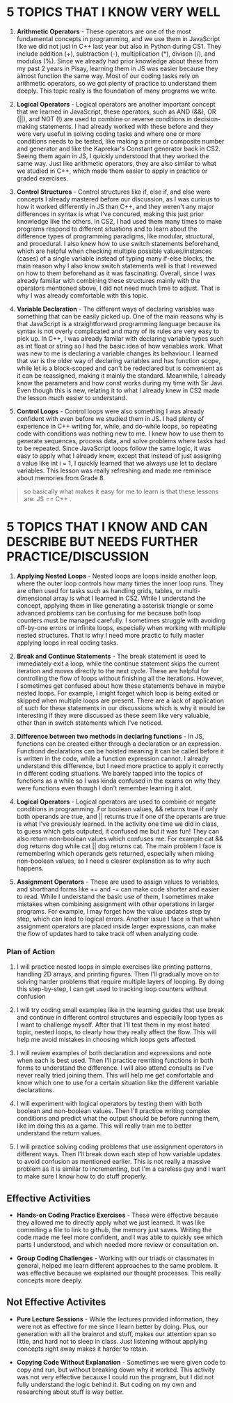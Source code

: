 # 5 TOPICS THAT I KNOW VERY WELL

1. **Arithmetic Operators** - These operators are one of the most fundamental concepts in programming, and we use them in JavaScript like we did not just in C++ last year but also in Python during CS1. They include addition (+), subtraction (-), multiplication (*), divison (/), and modulus (%). Since we  already had prior knowledge about these from my past 2 years in Pisay, learning them in JS was easier because they almost function the same way. Most of our coding tasks rely on arithmetic operators, so we got plenty of practice to understand them deeply. This topic really is the foundation of many programs we write.

2. **Logical Operators** - Logical operators are another important concept that we learned in JavaScript, these operators, such as AND (&&), OR (||), and NOT (!) are used to combine or reverse conditions in decision-making statements. I had already worked with these before and they were very useful in solving coding tasks and where one or more conditions needs to be tested, like making a prime or composite number and generator and like the Kaprekar's Constant generator back in CS2. Seeing them again in JS, I quickly understood that they worked the same way. Just like arithmetic operators, they are also similar to what we studied in C++, which made them easier to apply in practice or graded exercises. 

3. **Control Structures** - Control structures like if, else if, and else were concepts I already mastered before our discussion, as I was curious to how it worked differently in JS than C++, and they weren't any major differences in syntax is what I've concured, making this just prior knowledge like the others. In CS2, I had used them many times to make programs respond to different situations and to learn about the difference types of programming paradigms, like modular, structural, and procedural. I also knew how to use switch statements beforehand, which are helpful when checking multiple possible values/instances (cases) of a single variable instead of typing many if-else blocks, the main reason why I also know switch statements well is that I reviewed on how to them beforehand as it was fascinating. Overall, since I was already familiar with combining these structures mainly with the operators mentioned above, I did not need much time to adjust. That is why I was already comfortable with this topic. 

4. **Variable Declaration** - The different ways of declaring variables was something that can be easily picked up. One of the main reasons why is that JavaScript is a straightforward programming language because its syntax is not overly complicated and many of its rules are very easy to pick up. In C++, I was already familar with declaring variable types such as int float or string so I had the basic idea of how variables work. What was new to me is declaring a variable changes its behaviour. I learned that var is the older way of declaring variables and has function scope, while let is a block-scoped and can't be redeclared but is convenient as it can be reassigned, making it mainly the standard. Meanwhile, I already know the parameters and how const works during my time with Sir Javi. Even though this is new, relating it to what I already knew in CS2 made the lesson much easier to understand. 

5. **Control Loops** - Control loops were also something I was already confident with even before we studied them in JS. I had plenty of experience in C++ writing for, while, and do-while loops, so repeating code with conditions was nothing new to me. I knew how to use them to generate sequences, process data, and solve problems where tasks had to be repeated. Since JavaScript loops follow the same logic, it was easy to apply what I already knew, except that instead of just assigning a value like int i = 1, I quickly learned that we always use let to declare variables. This lesson was really refreshing and made me reminisce about memories from Grade 8. 

> so basically what makes it easy for me to learn is that these lessons are: JS == C++ .

# 5 TOPICS THAT I KNOW AND CAN DESCRIBE BUT NEEDS FURTHER PRACTICE/DISCUSSION 

1. **Applying Nested Loops** - Nested loops are loops inside another loop, where the outer loop controls how many times the inner loop runs. They are often used for tasks such as handling grids, tables, or multi-dimensional array is what I learned in CS2. While I understand the concept, applying them in like generating a asterisk triangle or some advanced problems can be confusing for me because both loop counters must be managed carefully. I sometimes struggle with avoiding off-by-one errors or infinite loops, especially when working with multiple nested structures. That is why I need more practic to fully master applying loops in real coding tasks.

2. **Break and Continue Statements** - The break statement is used to immediately exit a loop, while the continue statement skips the current iteration and moves directly to the next cycle. These are helpful for controlling the flow of loops without finishing all the iterations. However, I sometimes get confused about how these statements behave in maybe nested loops. For example, I might forget which loop is being exited or skipped when multiple loops are present. There are a lack of application of such for these statements in our discussions which is why it would be interesting if they were discussed as these seem like very valuable, other than in switch statements which I've noticed.    

3. **Difference between two methods in declaring functions** - In JS, functions can be created either through a declaration or an expression. Functiond declarations can be hoisted meaning it can be called before it is written in the code, while a function expression cannot. I already understand this difference, but I need more practice to apply it correctly in different coding situations. We barely tapped into the topics of functions as a while so I was kinda confused in the exams on why they were functions even though I don't remember learning it alot.

4. **Logical Operators** - Logical operators are used to combine or negate conditions in programming. For boolean values, && returns true if only both operands are true, and || returns true if one of the operants are true is what I've previously learned. In the activity one time we did in class, to guess which gets outputed, it confused me but it was fun! They can also return non-boolean values which confuses me. For example cat && dog returns dog while cat || dog returns cat. The main problem I face is remembering which operands gets returned, especially when mixing non-boolean values, so I need a clearer explanation as to why such happens. 

5. **Assignment Operators** - These are used to assign values to variables, and shorthand forms like += and -= can make code shorter and easier to read. While I understand the basic use of them, I sometimes make mistakes when combining assignment with other operations in larger programs. For example, I may forget how the value updates step by step, which can lead to logical errors. Another issue I face is that when assignment operators are placed inside larger expressions, can make the flow of updates hard to take track off when analyzing code. 

### Plan of Action 

1. I will practice nested loops in simple exercises like printing patterns, handling 2D arrays, and printing figures. Then I'll gradually move on to solving harder problems that require multiple layers of looping. By doing this step-by-step, I can get used to tracking loop counters without confusion

2. I will try coding small examples like in the learning guides that use break and continue in different control structures and especially loop types as I want to challenge myself. After that I'll test them in my most hated topic, nested loops, to clearly how they really affect the flow. This will help me avoid mistakes in choosing which loops gets affected.

3. I will review examples of both declaration and expressions and note when each is best used. Then I'll practice rewriting functions in both forms to understand the difference. I will also attend consults as I've never really tried joining them. This will help me get comfortable and know which one to use for a certain situation like the different variable declarations. 

4. I will experiment with logical operators by testing them with both boolean and non-boolean values. Then I'll practice writing complex conditions and predict what the output should be before running them, like im doing this as a game. This will really train me to better understand the return values.

5. I will practice solving coding problems that use assignment operators in different ways. Then I'll break down each step of how variable updates to avoid confusion as mentioned earlier. This is not really a massive problem as it is similar to incrementing, but I'm a careless guy and I want to make sure I know how to do stuff properly.

## Effective Activities

* **Hands-on Coding Practice Exercises** - These were effective because they allowed me to directly apply what we just learned. It was like commiting a file to link to github, the memory just saves. Writing the code made me feel  more confident, and I was able to quickly see which parts I understood, and which needed more review or consultation on.

* **Group Coding Challenges** - Working with our triads or classmates in general, helped me learn different approaches to the same problem. It was effective because we explained our thought processes. This really concepts more deeply.

## Not Effective Activites

* **Pure Lecture Sessions** - While the lectures provided information, they were not as effective for me since I learn better by doing. Plus, our generation with all the brainrot and stuff, makes our attention span so little, and hard not to sleep in class. Just listening without applying concepts right away makes it harder to retain. 

* **Copying Code Without Explanation** - Sometimes we were given code to copy and run, but without breaking down why it worked. This activity was not very effective because I could run the program, but I did not fully understand the logic behind it. But coding on my own and researching about stuff is way better.
